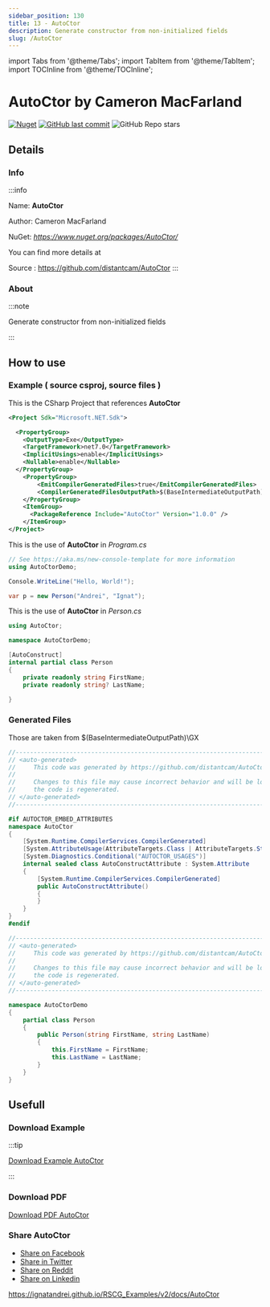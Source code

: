 ```yaml
---
sidebar_position: 130
title: 13 - AutoCtor
description: Generate constructor from non-initialized fields
slug: /AutoCtor
---
```

import Tabs from '@theme/Tabs';
import TabItem from '@theme/TabItem';
import TOCInline from '@theme/TOCInline';

# AutoCtor  by Cameron MacFarland

<!---
<TOCInline toc={toc} />
-->
[![Nuget](https://img.shields.io/nuget/dt/AutoCtor?label=AutoCtor)](https://www.nuget.org/packages/AutoCtor/)
[![GitHub last commit](https://img.shields.io/github/last-commit/distantcam/AutoCtor?label=updated)](https://github.com/distantcam/AutoCtor)
![GitHub Repo stars](https://img.shields.io/github/stars/distantcam/AutoCtor?style=social)

## Details

### Info
:::info

Name: **AutoCtor**

Author: Cameron MacFarland

NuGet: 
*https://www.nuget.org/packages/AutoCtor/*   


You can find more details at 

Source : https://github.com/distantcam/AutoCtor
:::

### About
:::note

Generate constructor from non-initialized fields


:::

## How to use

### Example ( source csproj, source files )

<Tabs>

<TabItem value="csproj" label="CSharp Project">

This is the CSharp Project that references **AutoCtor**
```xml
<Project Sdk="Microsoft.NET.Sdk">

  <PropertyGroup>
    <OutputType>Exe</OutputType>
    <TargetFramework>net7.0</TargetFramework>
    <ImplicitUsings>enable</ImplicitUsings>
    <Nullable>enable</Nullable>
  </PropertyGroup>
	<PropertyGroup>
		<EmitCompilerGeneratedFiles>true</EmitCompilerGeneratedFiles>
		<CompilerGeneratedFilesOutputPath>$(BaseIntermediateOutputPath)\GX</CompilerGeneratedFilesOutputPath>
	</PropertyGroup>
	<ItemGroup>
	  <PackageReference Include="AutoCtor" Version="1.0.0" />
	</ItemGroup>
</Project>

```

</TabItem>

  <TabItem value="C:\test\RSCG_Examples\v2\rscg_examples\AutoCtor\src\AutoCtorDemo\Program.cs" label="Program.cs" >

  This is the use of **AutoCtor** in *Program.cs*

```csharp
// See https://aka.ms/new-console-template for more information
using AutoCtorDemo;

Console.WriteLine("Hello, World!");

var p = new Person("Andrei", "Ignat");

```
  </TabItem>

  <TabItem value="C:\test\RSCG_Examples\v2\rscg_examples\AutoCtor\src\AutoCtorDemo\Person.cs" label="Person.cs" >

  This is the use of **AutoCtor** in *Person.cs*

```csharp
using AutoCtor;

namespace AutoCtorDemo;

[AutoConstruct]
internal partial class Person
{
    private readonly string FirstName;
    private readonly string? LastName;

}

```
  </TabItem>

</Tabs>

### Generated Files

Those are taken from $(BaseIntermediateOutputPath)\GX

<Tabs>


<TabItem value="C:\test\RSCG_Examples\v2\rscg_examples\AutoCtor\src\AutoCtorDemo\obj\GX\AutoCtor\AutoCtor.AutoConstructAttributeGenerator\AutoConstructAttribute.g.cs" label="AutoConstructAttribute.g.cs" >


```csharp
//------------------------------------------------------------------------------
// <auto-generated>
//     This code was generated by https://github.com/distantcam/AutoCtor
//
//     Changes to this file may cause incorrect behavior and will be lost if
//     the code is regenerated.
// </auto-generated>
//------------------------------------------------------------------------------

#if AUTOCTOR_EMBED_ATTRIBUTES
namespace AutoCtor
{
    [System.Runtime.CompilerServices.CompilerGenerated]
    [System.AttributeUsage(AttributeTargets.Class | AttributeTargets.Struct, AllowMultiple = false, Inherited = false)]
    [System.Diagnostics.Conditional("AUTOCTOR_USAGES")]
    internal sealed class AutoConstructAttribute : System.Attribute
    {
        [System.Runtime.CompilerServices.CompilerGenerated]
        public AutoConstructAttribute()
        {
        }
    }
}
#endif
```

  </TabItem>


<TabItem value="C:\test\RSCG_Examples\v2\rscg_examples\AutoCtor\src\AutoCtorDemo\obj\GX\AutoCtor\AutoCtor.AutoConstructSourceGenerator\AutoCtorDemo.Person.g.cs" label="AutoCtorDemo.Person.g.cs" >


```csharp
//------------------------------------------------------------------------------
// <auto-generated>
//     This code was generated by https://github.com/distantcam/AutoCtor
//
//     Changes to this file may cause incorrect behavior and will be lost if
//     the code is regenerated.
// </auto-generated>
//------------------------------------------------------------------------------

namespace AutoCtorDemo
{
	partial class Person
	{
		public Person(string FirstName, string LastName)
		{
			this.FirstName = FirstName;
			this.LastName = LastName;
		}
	}
}

```

  </TabItem>


</Tabs>

## Usefull

### Download Example
:::tip

[Download Example AutoCtor ](/sources/AutoCtor.zip)

:::

### Download PDF

[Download PDF AutoCtor ](/pdfs/AutoCtor.pdf)

### Share AutoCtor 

<ul>
  <li><a href="https://www.facebook.com/sharer/sharer.php?u=https%3A%2F%2Fignatandrei.github.io%2FRSCG_Examples%2Fv2%2Fdocs%2FAutoCtor&quote=AutoCtor" title="Share on Facebook" target="_blank">Share on Facebook</a></li>
  <li><a href="https://twitter.com/intent/tweet?source=https%3A%2F%2Fignatandrei.github.io%2FRSCG_Examples%2Fv2%2Fdocs%2FAutoCtor&text=AutoCtor:%20https%3A%2F%2Fignatandrei.github.io%2FRSCG_Examples%2Fv2%2Fdocs%2FAutoCtor" target="_blank" title="Tweet">Share in Twitter</a></li>
  <li><a href="http://www.reddit.com/submit?url=https%3A%2F%2Fignatandrei.github.io%2FRSCG_Examples%2Fv2%2Fdocs%2FAutoCtor&title=AutoCtor" target="_blank" title="Submit to Reddit">Share on Reddit</a></li>
  <li><a href="http://www.linkedin.com/shareArticle?mini=true&url=https%3A%2F%2Fignatandrei.github.io%2FRSCG_Examples%2Fv2%2Fdocs%2FAutoCtor&title=AutoCtor&summary=&source=https%3A%2F%2Fignatandrei.github.io%2FRSCG_Examples%2Fv2%2Fdocs%2FAutoCtor" target="_blank" title="Share on LinkedIn">Share on Linkedin</a></li>
</ul>

https://ignatandrei.github.io/RSCG_Examples/v2/docs/AutoCtor
